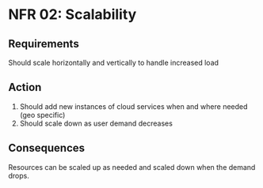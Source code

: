 # NFR 02: Scalability

## Requirements

Should scale horizontally and vertically to handle increased load

## Action

1. Should add new instances of cloud services when and where needed (geo specific)
2. Should scale down as user demand decreases

## Consequences

Resources can be scaled up as needed and scaled down when the demand drops.

